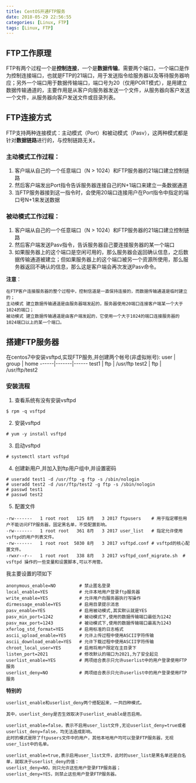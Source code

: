 ```yaml
---
title: CentOS开通FTP服务
date: 2018-05-29 22:56:55
categories: [Linux, FTP]
tags: [Linux, FTP]
---
```

## FTP工作原理
FTP有两个过程一个是**控制连接**，一个是**数据传输**。需要两个端口，一个端口是作为控制连接端口，也就是FTP的21端口，用于发送指令给服务器以及等待服务器响应；另外一个端口用于数据传输端口，端口号为20（仅用PORT模式），是用建立数据传输通道的，主要作用是从客户向服务器发送一个文件，从服务器向客户发送一个文件，从服务器向客户发送文件或目录列表。
<!--more-->
## FTP连接方式
FTP支持两种连接模式：主动模式（Port）和被动模式（Pasv），这两种模式都是针对**数据链路**进行的，与控制链路无关。

### 主动模式工作过程：
1. 客户端从自己的一个任意端口（N > 1024）和FTP服务器的21端口建立控制链路
1. 然后客户端发出Port指令告诉服务器连接自己的N+1端口来建立一条数据通道
1. 当FTP服务器接到这一指令时，会使用20端口连接用户在Port指令中指定的端口号N+1来发送数据

### 被动模式工作过程：
1. 客户端从自己的一个任意端口（N > 1024）和FTP服务器的21端口建立控制链路
2. 然后客户端发送Pasv指令，告诉服务器自己要连接服务器的某一个端口
3. 如果服务器上的这个端口是空闲可用的，那么服务器会返回确认信息，之后数据传输通道被建立；但如果服务器上的这个端口被另一个资源所使用，那么服务器返回不确认的信息，那么这是客户端会再次发送Pasv命令。

**注意**：

    在FTP客户连接服务器的整个过程中，控制信道是一直保持连接的，而数据传输通道是临时建立的；
    主动模式 建立数据传输通道是由服务器端发起的，服务器使用20端口连接客户端某一个大于1024的端口；
    被动模式 建立数据传输通道是由客户端发起的，它使用一个大于1024的端口连接服务器的1024端口以上的某一个端口。

## 搭建FTP服务器
在centos7中安装vsftpd,实现FTP服务,并创建两个帐号(非虚拟帐号):
 user | group | home 
------|-------|------
 test1 | ftp | /usr/ftp 
 test2 | ftp | /usr/ftp/test2

### 安装流程

1. 查看系统有没有安装vsftpd
```
$ rpm -q vsftpd
```
2. 安装vsftpd
```
# yum -y install vsftpd
```
3. 启动vsftpd
```
# systemctl start vsftpd
```
4. 创建新用户,并加入到ftp用户组中,并设置密码
```
# useradd test1 -d /usr/ftp -g ftp -s /sbin/nologin
# useradd test2 -d /usr/ftp/test2 -g ftp -s /sbin/nologin
# passwd test1  
# passwd test2 
```
5. 配置文件
```
-rw-------   1 root root   125 8月   3 2017 ftpusers    # 用于指定哪些用户不能访问FTP服务器，固定黑名单，不受配置影响。
-rw-------   1 root root   361 8月   3 2017 user_list   # 指定允许使用vsftpd的用户列表文件。
-rw-------   1 root root  5030 8月   3 2017 vsftpd.conf # vsftpd的核心配置文件。
-rwxr--r--   1 root root   338 8月   3 2017 vsftpd_conf_migrate.sh  # vsftpd 操作的一些变量和设置脚本,可以不用管。
```
我主要设置的项如下
```
anonymous_enable=NO         # 禁止匿名登录
local_enable=YES            # 允许本地用户登录ftp服务器
write_enable=YES            # 允许用户向服务器执行写操作
dirmessage_enable=YES       # 启用目录提示消息
pasv_enable=YES             # 启用被动模式,其实默认就是YES
pasv_min_port=1242          # 被动模式下,使用的数据传输端口最低为1242
pasv_max_port=1243          # 被动模式下,使用的数据传输端口最高为1243
xferlog_std_format=YES      # 启用标准的日志格式
ascii_upload_enable=YES     # 允许上传过程中使用ASCII字符传输
ascii_download_enable=YES   # 允许下载过程中使用ASCII字符传输
chroot_local_user=YES       # 启用将用户限定在主目录下
listen_port=2021            # 修改默认的端口为2021,为了安全起见
userlist_enable=YES         # 两项结合表示只允许userlist中的用户登录使用FTP服务
userlist_deny=NO            # 两项结合表示只允许userlist中的用户登录使用FTP服务
```
**特别的**

    userlist_enable和userlist_deny两个搭配起来，一共四种模式。

    其中，userlist_deny是否生效取决于userlist_enable是否启用。

    userlist_enable=false，表示不启用user_list文件,无论userlist_deny=true或者userlist_deny=false，均无法造成影响。
    此时的模式是除了ftpusers文件中的用户，其他本地用户均可以登录FTP服务器，无视user_list中的名单。

    userlist_enable=true,表示启用user_list文件，此时的user_list是黑名单还是白名单，就取决于userlist_deny的值：
    userlist_deny=NO，则只允许这些用户登录FTP服务器；
    userlist_deny=YES，则禁止这些用户登录FTP服务器。

